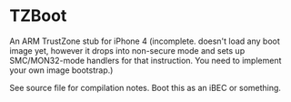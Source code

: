 TZBoot
======

An ARM TrustZone stub for iPhone 4 (incomplete. doesn't load any boot image yet, however it drops into
non-secure mode and sets up SMC/MON32-mode handlers for that instruction. You need to implement your own
image bootstrap.)

See source file for compilation notes. Boot this as an iBEC or something.
